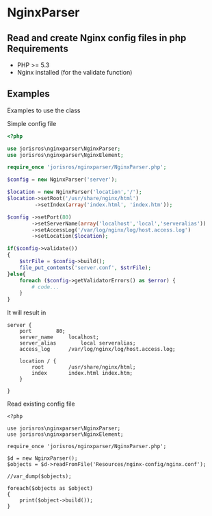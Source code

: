 NginxParser
===========

Read and create Nginx config files in php
Requirements
------------
* PHP >= 5.3
* Nginx installed (for the validate function)

Examples
--------
Examples to use the class

Simple config file

```php
<?php

use jorisros\nginxparser\NginxParser;
use jorisros\nginxparser\NginxElement;

require_once 'jorisros/nginxparser/NginxParser.php';

$config = new NginxParser('server');

$location = new NginxParser('location','/');
$location->setRoot('/usr/share/nginx/html')
         ->setIndex(array('index.html', 'index.htm'));

$config ->setPort(80)
        ->setServerName(array('localhost','local','serveralias'))
        ->setAccessLog('/var/log/nginx/log/host.access.log')
        ->setLocation($location);

if($config->validate())
{
    $strFile = $config->build();
    file_put_contents('server.conf', $strFile);
}else{
    foreach ($config->getValidatorErrors() as $error) {
        # code...
    }
}
```
It will result in
```
server {
	port		80;
	server_name		localhost;
	server_alias		local serveralias;
	access_log		/var/log/nginx/log/host.access.log;

	location / {
		root		/usr/share/nginx/html;
		index		index.html index.htm;
	}

}
```
Read existing config file
```
<?php

use jorisros\nginxparser\NginxParser;
use jorisros\nginxparser\NginxElement;

require_once 'jorisros/nginxparser/NginxParser.php';

$d = new NginxParser();
$objects = $d->readFromFile('Resources/nginx-config/nginx.conf');

//var_dump($objects);

foreach($objects as $object)
{
    print($object->build());
}

```